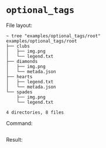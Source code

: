# `optional_tags`

File layout:

```
~ tree "examples/optional_tags/root"
examples/optional_tags/root
├── clubs
│   ├── img.png
│   └── legend.txt
├── diamonds
│   ├── img.png
│   └── metada.json
├── hearts
│   ├── legend.txt
│   └── metada.json
└── spades
    ├── img.png
    └── legend.txt

4 directories, 8 files
```

Command:

```

```

Result:

```json

```
